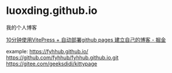 # luoxding.github.io
我的个人博客

[10分钟使用VitePress + 自动部署github pages 建立自己的博客 - 掘金](https://juejin.cn/post/7213548316981526586)

example: https://fyhhub.github.io/
https://github.com/fyhhub/fyhhub.github.io.git
https://gitee.com/geeksdidi/kittypage
